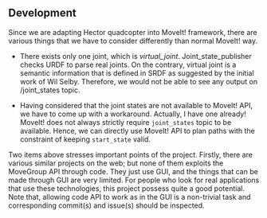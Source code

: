 ## Development
Since we are adapting Hector quadcopter into MoveIt! framework, there are various things that we have to consider differently than normal MoveIt! way.

* There exists only one joint, which is *virtual_joint*. Joint\_state\_publisher checks URDF to parse real joints. On the contrary, virtual joint is a semantic information that is defined in SRDF as suggested by the initial work of Wil Selby. Therefore, we would not be able to see any output on /joint_states topic.
    
* Having considered that the joint states are not available to MoveIt! API, we have to come up with a workaround. Actually, I have one already! MoveIt! does not always strictly require `joint_states` topic to be available. Hence, we can directly use MoveIt! API to plan paths with the constraint of keeping `start_state` valid.

Two items above stresses important points of the project. Firstly, there are various similar projects on the web; but none of them exploits the MoveGroup API through code. They just use GUI, and the things that can be made through GUI are very limited. For people who look for real applications that use these technologies, this project possess quite a good potential. Note that, allowing code API to work as in the GUI is a non-trivial task and corresponding commit(s) and issue(s) should be inspected.
